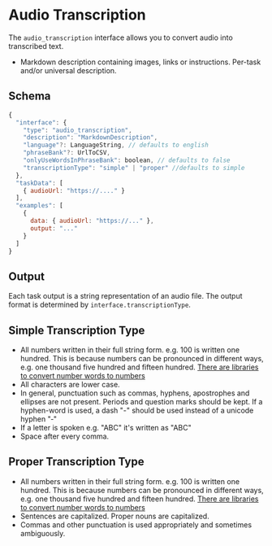 # Audio Transcription

The `audio_transcription` interface allows you to convert audio into transcribed text.

* Markdown description containing images, links or instructions. Per-task and/or universal description.

## Schema

```javascript
{
  "interface": {
    "type": "audio_transcription",
    "description": "MarkdownDescription",
    "language"?: LanguageString, // defaults to english
    "phraseBank"?: UrlToCSV,
    "onlyUseWordsInPhraseBank": boolean, // defaults to false
    "transcriptionType": "simple" | "proper" //defaults to simple
  },
  "taskData": [
    { audioUrl: "https://...." }
  ],
  "examples": [
    {
      data: { audioUrl: "https://..." },
      output: "..."
    }
  ]
}
```

## Output

Each task output is a string representation of an audio file. The output format is determined by `interface.transcriptionType`.

## Simple Transcription Type

* All numbers written in their full string form. e.g. 100 is written one hundred. This is because numbers can be pronounced in different ways, e.g. one thousand five hundred and fifteen hundred. [There are libraries to convert number words to numbers](https://pypi.org/project/word2number/)
* All characters are lower case.
* In general, punctuation such as commas, hyphens, apostrophes and ellipses are not present. Periods and question marks should be kept. If a hyphen-word is used, a dash "-" should be used instead of a unicode hyphen "‐"
* If a letter is spoken e.g. "ABC" it's written as "ABC"
* Space after every comma.

## Proper Transcription Type

* All numbers written in their full string form. e.g. 100 is written one hundred. This is because numbers can be pronounced in different ways, e.g. one thousand five hundred and fifteen hundred. [There are libraries to convert number words to numbers](https://pypi.org/project/word2number/)
* Sentences are capitalized. Proper nouns are capitalized.
* Commas and other punctuation is used appropriately and sometimes ambiguously.
